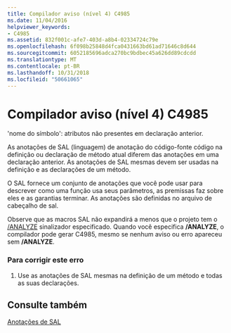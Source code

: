 ```yaml
---
title: Compilador aviso (nível 4) C4985
ms.date: 11/04/2016
helpviewer_keywords:
- C4985
ms.assetid: 832f001c-afe7-403d-a8b4-02334724c79e
ms.openlocfilehash: 6f098b25848d4fca0431663bd61ad71646c8d644
ms.sourcegitcommit: 6052185696adca270bc9bdbec45a626dd89cdcdd
ms.translationtype: MT
ms.contentlocale: pt-BR
ms.lasthandoff: 10/31/2018
ms.locfileid: "50661065"
---
```

# <a name="compiler-warning-level-4-c4985"></a>Compilador aviso (nível 4) C4985

'nome do símbolo': atributos não presentes em declaração anterior.

As anotações de SAL (linguagem) de anotação do código-fonte código na definição ou declaração de método atual diferem das anotações em uma declaração anterior. As anotações de SAL mesmas devem ser usadas na definição e as declarações de um método.

O SAL fornece um conjunto de anotações que você pode usar para descrever como uma função usa seus parâmetros, as premissas faz sobre eles e as garantias terminar. As anotações são definidas no arquivo de cabeçalho de sal.

Observe que as macros SAL não expandirá a menos que o projeto tem o [/ANALYZE](../../build/reference/analyze-code-analysis.md) sinalizador especificado. Quando você especifica **/ANALYZE**, o compilador pode gerar C4985, mesmo se nenhum aviso ou erro apareceu sem **/ANALYZE**.

### <a name="to-correct-this-error"></a>Para corrigir este erro

1. Use as anotações de SAL mesmas na definição de um método e todas as suas declarações.

## <a name="see-also"></a>Consulte também

[Anotações de SAL](../../c-runtime-library/sal-annotations.md)